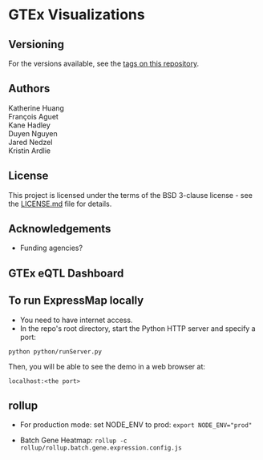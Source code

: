 # GTEx Visualizations 

## Versioning
For the versions available, see the [tags on this repository](https://github.com/broadinstitute/gtex-viz/tags).

## Authors
   Katherine Huang  
   François Aguet  
   Kane Hadley  
   Duyen Nguyen  
   Jared Nedzel  
   Kristin Ardlie

## License
This project is licensed under the terms of the BSD 3-clause license - see the [LICENSE.md](LICENSE.md) file for details.

## Acknowledgements
* Funding agencies?

## GTEx eQTL Dashboard

## To run ExpressMap locally
- You need to have internet access. 
- In the repo's root directory, start the Python HTTP server and specify a port:

```python python/runServer.py```

Then, you will be able to see the demo in a web browser at: 

```localhost:<the port>```

## rollup
- For production mode: set NODE_ENV to prod:
```export NODE_ENV="prod"```

- Batch Gene Heatmap:
```rollup -c rollup/rollup.batch.gene.expression.config.js```



